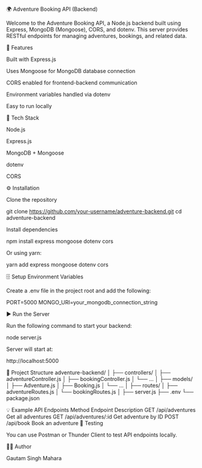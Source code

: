 🌍 Adventure Booking API (Backend)

Welcome to the Adventure Booking API, a Node.js backend built using Express, MongoDB (Mongoose), CORS, and dotenv.
This server provides RESTful endpoints for managing adventures, bookings, and related data.

🚀 Features

Built with Express.js

Uses Mongoose for MongoDB database connection

CORS enabled for frontend-backend communication

Environment variables handled via dotenv

Easy to run locally

🧰 Tech Stack

Node.js

Express.js

MongoDB + Mongoose

dotenv

CORS

⚙️ Installation

Clone the repository

git clone https://github.com/your-username/adventure-backend.git
cd adventure-backend


Install dependencies

npm install express mongoose dotenv cors


Or using yarn:

yarn add express mongoose dotenv cors

🗄️ Setup Environment Variables

Create a .env file in the project root and add the following:

PORT=5000
MONGO_URI=your_mongodb_connection_string

▶️ Run the Server

Run the following command to start your backend:

node server.js


Server will start at:

http://localhost:5000

📁 Project Structure
adventure-backend/
│
├── controllers/
│   ├── adventureController.js
│   ├── bookingController.js
│   └── ...
│
├── models/
│   ├── Adventure.js
│   ├── Booking.js
│   └── ...
│
├── routes/
│   ├── adventureRoutes.js
│   └── bookingRoutes.js
│
├── server.js
├── .env
└── package.json

💡 Example API Endpoints
Method	Endpoint	Description
GET	/api/adventures	Get all adventures
GET	/api/adventures/:id	Get adventure by ID
POST	/api/book	Book an adventure
🧪 Testing

You can use Postman or Thunder Client to test API endpoints locally.

🧑‍💻 Author

Gautam Singh Mahara
